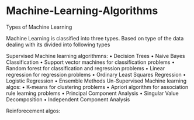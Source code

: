 # Machine-Learning-Algorithms
Types of Machine Learning

Machine Learning is classified into three types. Based on type of the data dealing with its divided into following types
 
Supervised Machine learning algorithmns:
•	Decision Trees
•	Naive Bayes Classification
•	Support vector machines for classification problems
•	Random forest for classification and regression problems
•	Linear regression for regression problems
•	Ordinary Least Squares Regression
•	Logistic Regression
•	Ensemble Methods
Un-Supervised Machine learning algos:
•	K-means for clustering problems
•	Apriori algorithm for association rule learning problems
•	Principal Component Analysis
•	Singular Value Decomposition
•	Independent Component Analysis




Reinforecement algos:

 
